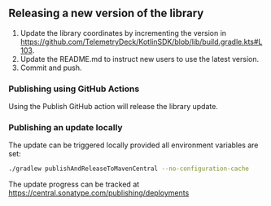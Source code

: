 ## Releasing a new version of the library

1. Update the library coordinates by incrementing the version in https://github.com/TelemetryDeck/KotlinSDK/blob/lib/build.gradle.kts#L103.
2. Update the README.md to instruct new users to use the latest version.
3. Commit and push.

### Publishing using GitHub Actions

Using the Publish GitHub action will release the library update.

### Publishing an update locally

The update can be triggered locally provided all environment variables are set:

```bash
./gradlew publishAndReleaseToMavenCentral --no-configuration-cache
```

The update progress can be tracked at https://central.sonatype.com/publishing/deployments